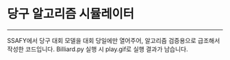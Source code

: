 # 당구 알고리즘 시뮬레이터
<hr>
SSAFY에서 당구 대회 모델을 대회 당일에만 열어주어, 알고리즘 검증용으로 급조해서 작성한 코드입니다.
Billiard.py 실행 시 play.gif로 실행 결과가 남습니다.
